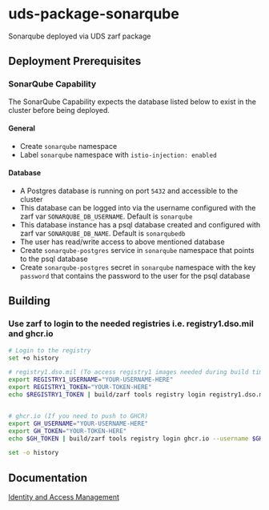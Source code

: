# uds-package-sonarqube

Sonarqube deployed via UDS zarf package

## Deployment Prerequisites

### SonarQube Capability

The SonarQube Capability expects the database listed below to exist in the cluster before being deployed.

#### General

- Create `sonarqube` namespace
- Label `sonarqube` namespace with `istio-injection: enabled`

#### Database

- A Postgres database is running on port `5432` and accessible to the cluster
- This database can be logged into via the username configured with the zarf var `SONARQUBE_DB_USERNAME`. Default is `sonarqube`
- This database instance has a psql database created and configured with zarf var `SONARQUBE_DB_NAME`. Default is `sonarqubedb`
- The user has read/write access to above mentioned database
- Create `sonarqube-postgres` service in `sonarqube` namespace that points to the psql database
- Create `sonarqube-postgres` secret in `sonarqube` namespace with the key `password` that contains the password to the user for the psql database

## Building

### Use zarf to login to the needed registries i.e. registry1.dso.mil and ghcr.io

```bash
# Login to the registry
set +o history

# registry1.dso.mil (To access registry1 images needed during build time)
export REGISTRY1_USERNAME="YOUR-USERNAME-HERE"
export REGISTRY1_TOKEN="YOUR-TOKEN-HERE"
echo $REGISTRY1_TOKEN | build/zarf tools registry login registry1.dso.mil --username $REGISTRY1_USERNAME --password-stdin


# ghcr.io (If you need to push to GHCR)
export GH_USERNAME="YOUR-USERNAME-HERE"
export GH_TOKEN="YOUR-TOKEN-HERE"
echo $GH_TOKEN | build/zarf tools registry login ghcr.io --username $GH_USERNAME --password-stdin

set -o history
```

## Documentation

[Identity and Access Management](docs/idam.md)
